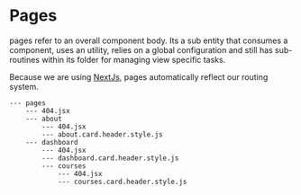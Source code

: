 # Pages

pages refer to an overall component body. Its a sub entity that consumes a component, uses an
 utility, relies on a global configuration and still has sub-routines within its folder for managing view specific tasks.
 
Because we are using [NextJs](https://nextjs.org/docs), pages automatically reflect our routing system.

    --- pages
	    --- 404.jsx
	    --- about
	        --- 404.jsx
	        --- about.card.header.style.js
	    --- dashboard
	        --- 404.jsx
	        --- dashboard.card.header.style.js
            --- courses
                --- 404.jsx
                --- courses.card.header.style.js
